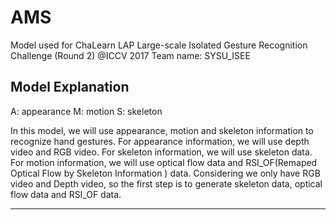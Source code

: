 # AMS
Model used for ChaLearn LAP Large-scale Isolated Gesture Recognition Challenge (Round 2) @ICCV 2017
Team name: SYSU_ISEE

## Model Explanation
A: appearance 
M: motion
S: skeleton

In this model, we will use appearance, motion and skeleton information to recognize hand gestures.
For appearance information, we will use depth video and RGB video.
For skeleton information, we will use skeleton data.
For motion information, we will use optical flow data and RSI_OF(Remaped Optical Flow by Skeleton Information ) data.
Considering we only have RGB video and Depth video, so the first step is to generate skeleton data, optical flow data and RSI_OF data.

-----

